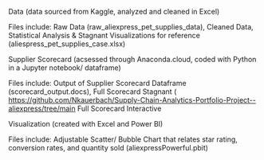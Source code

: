 Data 
(data sourced from Kaggle, analyzed and cleaned in Excel)

  Files include: Raw Data (raw_aliexpress_pet_supplies_data), Cleaned Data, Statistical Analysis & Stagnant Visualizations for reference (aliespress_pet_supplies_case.xlsx)

Supplier Scorecard
(acsessed through Anaconda.cloud, coded with Python in a Jupyter notebook/ dataframe)

  Files include: Output of Supplier Scorecard Dataframe (scorecard_output.docs), Full Scorecard Stagnant (
https://github.com/Nkauerbach/Supply-Chain-Analytics-Portfolio-Project--aliexpress/tree/main
  Full Scorecard Interactive

Visualization
(created with Excel and Power BI)

  Files include: Adjustable Scatter/ Bubble Chart that relates star rating, conversion rates, and quantity sold (aliexpressPowerful.pbit)
